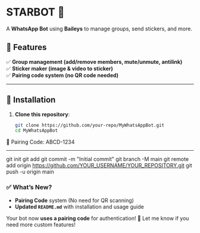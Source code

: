 # STARBOT 🚀

A **WhatsApp Bot** using **Baileys** to manage groups, send stickers, and more.

## 📌 Features
✅ **Group management (add/remove members, mute/unmute, antilink)**  
✅ **Sticker maker (image & video to sticker)**  
✅ **Pairing code system (no QR code needed)**  

---

## 🔧 Installation

1. **Clone this repository**:
   ```sh
   git clone https://github.com/your-repo/MyWhatsAppBot.git
   cd MyWhatsAppBot
🔗 Pairing Code: ABCD-1234


---


git init
git add
git commit -m "Initial commit"
git branch -M main
git remote add origin https://github.com/YOUR_USERNAME/YOUR_REPOSITORY.git
git push -u origin main



### ✅ **What’s New?**
- **Pairing Code** system (No need for QR scanning)
- **Updated `README.md`** with installation and usage guide

Your bot now **uses a pairing code** for authentication! 🚀 Let me know if you need more custom features!
